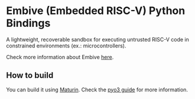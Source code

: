 # Embive (Embedded RISC-V) Python Bindings

A lightweight, recoverable sandbox for executing untrusted RISC-V code in constrained environments (ex.: microcontrollers).

Check more information about Embive [here](https://github.com/embive/embive).

## How to build

You can build it using [Maturin](https://pypi.org/project/maturin/). Check the [pyo3 guide](https://pyo3.rs/v0.24.1/getting-started.html) for more information.
